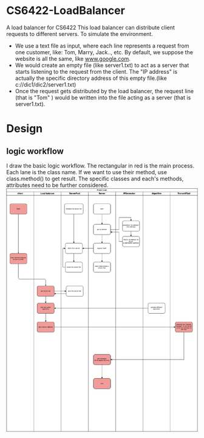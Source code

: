 # CS6422-LoadBalancer
A load balancer for CS6422
This load balancer can distribute client requests to different servers.
To simulate the environment. 
- We use a text file as input, where each line represents a request from one customer, like: Tom, Marry, Jack.., etc. By default, we suppose the website is all the same, like www.google.com.
- We would create an empty file (like server1.txt) to act as a server that starts listening to the request from the client. The "IP address" is actually the specific directory address of this empty file.(like c://dic1/dic2/server1.txt)
- Once the request gets distributed by the load balancer, the request line (that is "Tom" ) would be written into the file acting as a server (that is server1.txt).

# Design
## logic workflow 
I draw the basic logic workflow. The rectangular in red is the main process. Each lane is the class name. If we want to use their method, use class.method() to get result. The specific classes and each's methods, attributes need to be further considered.
<img src="./pic/design_v1.png" alt="design_v1" />


